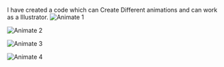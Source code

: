 I have created a code which can Create Different animations and can work as a Illustrator.
![Animate 1](https://static.javatpoint.com/tutorial/python-turtle/images/python-turtle-programming27.png)


![Animate 2]([https://blogger.googleusercontent.com/img/a/AVvXsEgBrP9aYjFX9erpNzJdce2syb4iAwBOH6ldk388dq8vsYfW3zpEzz7u4jAP4nO3XEzYiFUeSgxLY-pq9p6EoQCL85V4JOr6nCjAXdHyzV2WmwlMaUfs8vPSXzkincRg1RRyHG320RN-JQ86Z9T8nkW-nnaiMCz4-gNMq8RCt8RUI6iUEL6wer-oP2Gy=w1200-h630-p-k-no-nu](https://followtutorials.com/wp-content/uploads/2021/12/galactic-flower-1200x1071.png))

![Animate 3](https://encrypted-tbn0.gstatic.com/images?q=tbn:ANd9GcSnLv_d8aaoStcIlx-bAfEESnjc9kOVlypAb307l4RHnzg4T98vAEoLqN65S-ALkhN2VpA&usqp=CAU)

![Animate 4]([https://static.javatpoint.com/tutorial/python-turtle/images/python-turtle-programming27.png)
